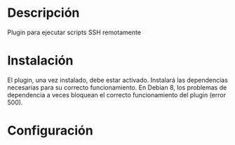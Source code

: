 Descripción 
===

Plugin para ejecutar scripts SSH remotamente

Instalación 
===

El plugin, una vez instalado, debe estar activado. Instalará las dependencias necesarias para su correcto funcionamiento.
En Debian 8, los problemas de dependencia a veces bloquean el correcto funcionamiento del plugin (error 500).


Configuración
===

